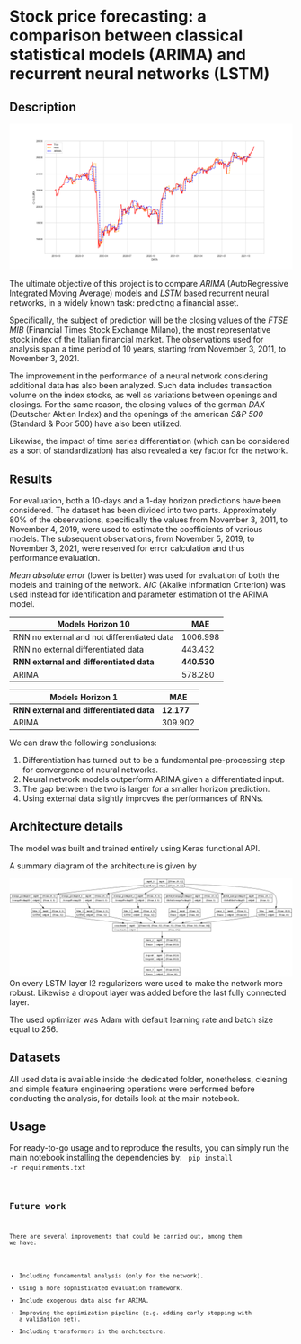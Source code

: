 # Stock price forecasting: a comparison between classical statistical models (ARIMA) and recurrent neural networks (LSTM)

## Description

![Comparison of the third RNN and ARIMA on horizon 10 predictions](https://github.com/Gu-ddy/StockPriceForecasting/blob/main/Images/Comparison.png)  

The ultimate objective of this project is to compare *ARIMA* (AutoRegressive Integrated Moving Average) models and *LSTM* based recurrent neural networks, in a widely known task: predicting a financial asset.

Specifically, the subject of prediction will be the closing values of the *FTSE MIB* (Financial Times Stock Exchange Milano), the most representative stock index of the Italian financial market. The observations used for analysis span a time period of 10 years, starting from November 3, 2011, to November 3, 2021.

The improvement in the performance of a neural network considering additional data has also been analyzed. Such data includes transaction volume on the index stocks, as well as variations between openings and closings. For the same reason, the closing values of the german *DAX* (Deutscher Aktien Index) and the openings of the american *S&P 500* (Standard & Poor 500) have also been utilized.

Likewise, the impact of time series differentiation (which can be considered as a sort of standardization) has also revealed a key factor for the network.

## Results

For evaluation, both a 10-days and a 1-day horizon predictions have been considered. The dataset has been divided into two parts. Approximately 80% of the observations, specifically the values from November 3, 2011, to November 4, 2019, were used to estimate the coefficients of various models. The subsequent observations, from November 5, 2019, to November 3, 2021, were reserved for error calculation and thus performance evaluation.

*Mean absolute error* (lower is better) was used for evaluation of both the models and training of the network.  *AIC* (Akaike information Criterion) was used instead for identification and parameter estimation of the ARIMA model.

| Models Horizon 10                           | MAE      |
|---------------------------------------------|----------|
| RNN no external and not differentiated data | 1006.998 |
| RNN no external differentiated data         | 443.432  |
| **RNN external and differentiated data**        | **440.530**   |
| ARIMA                                       | 578.280  |


| Models Horizon 1                     | MAE     |
|--------------------------------------|---------|
| **RNN external and differentiated data** | **12.177**  |
| ARIMA                                | 309.902 |

We can draw the following conclusions:

1. Differentiation has turned out to be a fundamental pre-processing step for convergence of neural networks.
2. Neural network models outperform ARIMA given a differentiated input.
3.  The gap between the two is larger for a smaller horizon prediction.
4. Using external data slightly improves the performances of RNNs.
## Architecture details
The model was built and trained entirely using Keras functional API.

A summary diagram of the architecture is given by 

![Model architecture diagram](https://github.com/Gu-ddy/StockPriceForecasting/blob/main/Images/model.png)
On every LSTM layer l2 regularizers were used to make the network more robust. Likewise a dropout layer was added before the last fully connected layer.

The used optimizer was Adam with default learning rate and batch size equal to 256. 


## Datasets
All used data is available inside the dedicated folder, nonetheless, cleaning and simple feature engineering operations were performed before conducting the analysis, for details look at the main notebook.

## Usage
For ready-to-go usage and to reproduce the results, you can simply run the main notebook installing the dependencies by:
<code> 
		pip install -r requirements.txt	
<code>

## Future work
There are several improvements that could be carried out, among them we have:
* Including fundamental analysis (only for the network).
* Using a more sophisticated evaluation framework.
* Include exogenous data also for ARIMA.
* Improving the optimization pipeline (e.g. adding early stopping with a validation set).
* Including transformers in the architecture.

